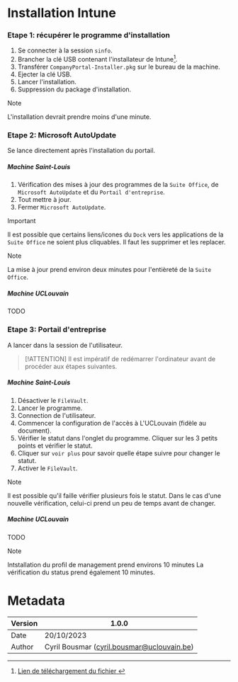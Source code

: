 # Installation Intune
### Etape 1: récupérer le programme d'installation
1. Se connecter à la session `sinfo`.
2. Brancher la clé USB contenant l'installateur de Intune[^1].
3. Transférer `CompanyPortal-Installer.pkg` sur le bureau de la machine.
4. Ejecter la clé USB.
5. Lancer l'installation.
6. Suppression du package d'installation.

> [!NOTE]
> L'installation devrait prendre moins d'une minute.

### Etape 2: Microsoft AutoUpdate
Se lance directement après l'installation du portail.
##### Machine Saint-Louis
1. Vérification des mises à jour des programmes de la `Suite Office`, de `Microsoft AutoUpdate` et du `Portail d'entreprise`.
2. Tout mettre à jour.
3. Fermer `Microsoft AutoUpdate`.

> [!IMPORTANT]
> Il est possible que certains liens/icones du `Dock` vers les applications de la `Suite Office` ne soient plus cliquables. Il faut les supprimer et les replacer.

> [!NOTE]
> La mise à jour prend environ deux minutes pour l'entièreté de la `Suite Office`.

##### Machine UCLouvain
TODO


### Etape 3: Portail d'entreprise
A lancer dans la session de l'utilisateur.
> [!ATTENTION]
> Il est impératif de redémarrer l'ordinateur avant de procéder aux étapes suivantes.

##### Machine Saint-Louis
1. Désactiver le `FileVault`.
2. Lancer le programme.
3. Connection de l'utilisateur.
4. Commencer la configuration de l'accès à L'UCLouvain (fidèle au document).
5. Vérifier le statut dans l'onglet du programme. Cliquer sur les 3 petits points et vérifier le statut.
6. Cliquer sur `voir plus` pour savoir quelle étape suivre pour changer le statut.
7. Activer le `FileVault`.

> [!NOTE]
> Il est possible qu'il faille vérifier plusieurs fois le statut. Dans le cas d'une nouvelle vérification, celui-ci prend un peu de temps avant de changer.

##### Machine UCLouvain
TODO

> [!NOTE]
> Intstallation du profil de management prend environs 10 minutes
> La vérification du status prend également 10 minutes.


[^1]: [Lien de téléchargement du fichier ][pkginstaller]

# Metadata
| Version | 1.0.0                                      |
|---------|--------------------------------------------|
| Date    | 20/10/2023                                 |
| Author  | Cyril Bousmar (cyril.bousmar@uclouvain.be) |

[//]:#
[pkginstaller]: <https://go.microsoft.com/fwlink/?linkid=853070>
